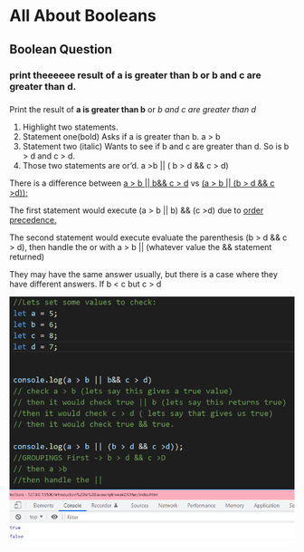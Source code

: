 # All About Booleans 

## Boolean Question
### print theeeeee result of a is greater than b or b and c are greater than d.
### 

Print the result of  **a is greater than b**  or  _b and c are greater than d_

1.	Highlight two statements. 
2.	Statement one(bold) Asks if a is greater than b. a > b
3.	Statement two (italic) Wants to see if b and c are greater than d. So is b > d and c > d. 
4.	Those two statements are or’d. a >b || ( b > d && c > d)

There is a difference between <ins>a > b || b&& c > d</ins> vs <ins>(a > b || (b > d && c >d));</ins>

The first statement would execute (a > b || b) && (c >d) due to [order precedence.](https://developer.mozilla.org/en-US/docs/Web/JavaScript/Reference/Operators/Operator_Precedence)

The second statement would execute evaluate the parenthesis (b > d && c > d), then handle the or with a > b || (whatever value the && statement returned)

They may have the same answer usually, but there is a case where they have different answers. If b < c but c > d



![example](boolean.png)
